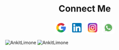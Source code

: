 <h1 align="center"> Connect Me </h1>
<p align="center" style="display: flex;
justify-content: center; align-items: center;"> 
    <!-- <a href="https://github.com/AnkitLimone" target="_blank" style="font-size: 40px;
    display: flex;background-color: white; justify-content: center; align-items: center; width: 40px; height: 40px; border-radius: 5px;
    margin: 5px; text-decoration:none;">
        <img  src="./github-sign.png" width="30px" height="30px" />
    </a> -->
    <a href="mailto:ankitlimone16@gmail.com" target="_blank"
    style="font-size: 40px;background-color: white; display: flex; justify-content: center; align-items: center; width: 40px; height: 40px; border-radius: 5px;text-decoration:none;margin: 5px;">
        <img  src="./google.png" width="30px" height="30px"/>
    </a>
    <a href="https://www.linkedin.com/in/ankit-limone-381206180?originalSubdomain=in" target="blank"
    style="font-size: 40px;background-color: white; display: flex; justify-content: center; align-items: center; width: 40px; height: 40px; border-radius: 5px;text-decoration:none;margin: 5px;">
        <img  src="./linkedin.png" width="30px" height="30px"/>
    </a>
    <a href="https://www.instagram.com/ak_demonimmortal/" target="_blank"
    style="font-size: 40px;background-color: white; display: flex; justify-content: center; align-items: center; width: 40px; height: 40px; border-radius: 5px;text-decoration:none;margin: 5px;">
        <img  src="./instagram.png" width="30px" height="30px"/>
    </a>
    <a href="https://api.whatsapp.com/send?phone=+917354193408" target="_blank"
    style="font-size: 40px;background-color: white; display: flex; justify-content: center; align-items: center; width: 40px; height: 40px; border-radius: 5px;text-decoration:none;margin: 5px;">
        <img  src="./whatsapp.png" width="30px" height="30px"/>
    </a>
<p]>
<br/>
    <p>
    <img align="top" src="https://github-readme-stats.vercel.app/api/top-langs/?username=AnkitLimone&theme=jolly&count_private=true&show_icons=true"
    alt="AnkitLimone"/>
        <img align="top" src="https://github-readme-stats.vercel.app/api?username=AnkitLimone&layout=compact&hide=html&theme=jolly&count_private=true&show_icons=true"
    alt="AnkitLimone"/>
    </p>
